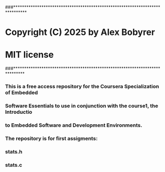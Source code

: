 ###******************************************************************************
# Copyright (C) 2025 by Alex Bobyrer 
# MIT license
###*****************************************************************************

### This is a free access repository for the Coursera Specialization of Embedded
### Software Essentials to use in conjunction with the course1, the Introductio
### to Embedded Software and Development Environments.

### The repository is for first assigments:
###      stats.h
###      stats.c



